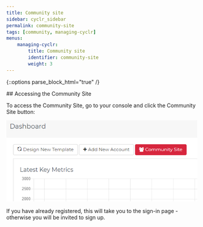 ```yaml
---
title: Community site
sidebar: cyclr_sidebar
permalink: community-site
tags: [community, managing-cyclr]
menus:
    managing-cyclr:
        title: Community site
        identifier: community-site
        weight: 3
---
```

{::options parse_block_html="true" /}
<section class="card py-5 my-5">
## Accessing the Community Site

To access the Community Site, go to your console and click the Community Site button:

![Community Site Button](./images/community-site-button.png)

If you have already registered, this will take you to the sign-in page - otherwise you will be invited to sign up.

</section>
